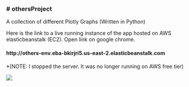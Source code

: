 **<h3># othersProject</h3>**
A collection of different Plotly Graphs (Written in Python)

Here is the link to a live running instance of the app hosted on AWS elasticbeanstalk (EC2). Open link on google chrome.


<h4>http://others-env.eba-bkirjri5.us-east-2.elasticbeanstalk.com</h4>
*(NOTE: I stopped the server. It was no longer running on AWS free tier)






![](https://media.giphy.com/media/FwIWTye9eoWKFbYWBQ/giphy.gif)
